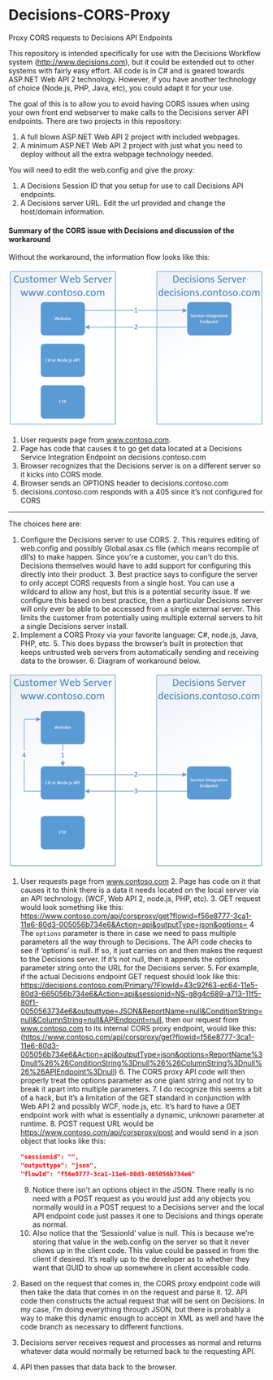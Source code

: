 # Decisions-CORS-Proxy
Proxy CORS requests to Decisions API Endpoints

This repository is intended specifically for use with the Decisions Workflow system (http://www.decisions.com), but it could be extended out to other systems with fairly easy effort. All code is in C# and is geared towards ASP.NET Web API 2 technology.  However, if you have another technology of choice (Node.js, PHP, Java, etc), you could adapt it for your use.

The goal of this is to allow you to avoid having CORS issues when using your own front end webserver to make calls to the Decisions server API endpoints.  There are two projects in this repository:
  1.  A full blown ASP.NET Web API 2 project with included webpages.
  2.  A minimum ASP.NET Web API 2 project with just what you need to deploy without all the extra webpage technology needed.

You will need to edit the web.config and give the proxy:
  1. A Decisions Session ID that you setup for use to call Decisions API endpoints.
  2. A Decisions server URL.  Edit the url provided and change the host/domain information.


#### Summary of the CORS issue with Decisions and discussion of the workaround

Without the workaround, the information flow looks like this:

![Image of beforeProxy](./img/beforeProxy.png)

1.	User requests page from www.contoso.com.
  2.  Page has code that causes it to go get data located at a Decisions Service Integration Endpoint on decisions.contoso.com
  3.  Browser recognizes that the Decisions server is on a different server so it kicks into CORS mode. 
  4.  Browser sends an OPTIONS header to decisions.contoso.com
5.  decisions.contoso.com responds with a 405 since it’s not configured for CORS

------

The choices here are:
  1.  Configure the Decisions server to use CORS.
    2.  This requires editing of web.config and possibly Global.asax.cs file (which means recompile of dll’s) to make happen.  Since you're a customer, you can't do this.  Decisions themselves would have to add support for configuring this directly into their product.
    3.	Best practice says to configure the server to only accept CORS requests from a single host.  You can use a wildcard to allow any host, but this is a potential security issue.  If we configure this based on best practice, then a particular Decisions server will only ever be able to be accessed from a single external server.  This limits the customer from potentially using multiple external servers to hit a single Decisions server install.
  4.	Implement a CORS Proxy via your favorite language:  C#, node.js, Java, PHP, etc.
    5.	This does bypass the browser’s built in protection that keeps untrusted web servers from automatically sending and receiving data to the browser.
    6.	Diagram of workaround below.


![Image of afterProxy](./img/afterProxy.png)

  1.  User requests page from www.contoso.com
    2.  Page has code on it that causes it to think there is a data it needs located on the local server via an API technology.  (WCF, Web API 2, node.js, PHP, etc).
    3.	GET request would look something like this:  https://www.contoso.com/api/corsproxy/get?flowid=f56e8777-3ca1-11e6-80d3-005056b734e6&Action=api&outputType=json&options=
        4	The `options` parameter is there in case we need to pass multiple parameters all the way through to Decisions.  The API code checks to see if ‘options’ is null.  If so, it just carries on and then makes the request to the Decisions server.  If it’s not null, then it appends the options parameter string onto the URL for the Decisions server.
        5.  For example, if the actual Decisions endpoint GET request should look like this:  https://decisions.contoso.com/Primary/?FlowId=43c92f63-ec64-11e5-80d3-665056b734e6&Action=api&sessionid=NS-g8g4c689-a713-11f5-80f1-0050563734e6&outputtype=JSON&ReportName=null&ConditionString=null&ColumnString=null&APIEndpoint=null, then our request from www.contoso.com to its internal CORS proxy endpoint, would like this:  (https://www.contoso.com/api/corsproxy/get?flowid=f56e8777-3ca1-11e6-80d3-005056b734e6&Action=api&outputType=json&options=ReportName%3Dnull%26%26ConditionString%3Dnull%26%26ColumnString%3Dnull%26%26APIEndpoint%3Dnull)
        6.	The CORS proxy API code will then properly treat the options parameter as one giant string and not try to break it apart into multiple parameters.
        7.  I do recognize this seems a bit of a hack, but it’s a limitation of the GET standard in conjunction with Web API 2 and possibly WCF, node.js, etc.  It’s hard to have a GET endpoint work with what is essentially a dynamic, unknown parameter at runtime.
    8.	POST request URL would be https://www.contoso.com/api/corsproxy/post and would send in a json object that looks like this:
    
        ```json
        "sessionid": "",
        "outputtype": "json",
        "flowId": "f56e8777-3ca1-11e6-80d3-005056b734e6"
        ```

        9.  Notice there isn't an options object in the JSON.  There really is no need with a POST request as you would just add any objects you normally would in a POST request to a Decisions server and the local API endpoint code just passes it one to Decisions and things operate as normal.
        10. Also notice that the ‘SessionId’ value is null.  This is because we’re storing that value in the web.config on the server so that it never shows up in the client code.  This value could be passed in from the client if desired.  It’s really up to the developer as to whether they want that GUID to show up somewhere in client accessible code.
        
  11. Based on the request that comes in, the CORS proxy endpoint code will then take the data that comes in on the request and parse it.
    12.	API code then constructs the actual request that will be sent on Decisions.  In my case, I’m doing everything through JSON, but there is probably a way to make this dynamic enough to accept in XML as well and have the code branch as necessary to different functions.
  13.	Decisions server receives request and processes as normal and returns whatever data would normally be returned back to the requesting API.
  14.	API then passes that data back to the browser.
